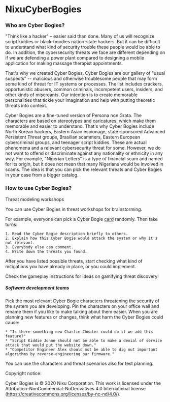 # NixuCyberBogies

### Who are Cyber Bogies?

"Think like a hacker" – easier said than done. Many of us will recognize script kiddies or black-hoodies nation-state hackers. But it can be difficult to understand what kind of security trouble these people would be able to do. In addition, the cybersecurity threats we face are different depending on if we are defending a power plant compared to designing a mobile application for making massage therapist appointments.

That's why we created Cyber Bogies. Cyber Bogies are our gallery of "usual suspects" -- malicious and otherwise troublesome people that may form some kind of threat for IT systems or processes. The list includes crackers, opportunistic abusers, common criminals, incompetent users, insiders, and other kinds of miscreants. Our intention is to create memorable personalities that tickle your imagination and help with putting theoretic threats into context.

Cyber Bogies are a fine-tuned version of Persona non Grata. The characters are based on stereotypes and caricatures, which make them memorable and easier to understand. That's why Cyber Bogies include North Korean hackers, Eastern Asian espionage, state-sponsored Advanced Persistent Threat groups, Brasilian scammers, Eastern European cybercriminal groups, and teenager script kiddies. These are actual phenomena and a relevant cybersecurity threat for some. However, we do not want to offend or discriminate against any nationality or ethnicity in any way. For example, "Nigerian Letters" is a type of financial scam and named for its origin, but it does not mean that many Nigerians would be involved in scams. The idea is that you can pick the relevant threats and Cyber Bogies in your case from a bigger catalog.


### How to use Cyber Bogies?

Threat modeling workshops

You can use Cyber Bogies in threat workshops for brainstorming.

For example, everyone can pick a Cyber Bogie [card](https://github.com/nixu-corp/NixuCyberBogies/blob/master/Nixu-CyberBogies-2020.pdf) randomly. Then take turns:

    1. Read the Cyber Bogie description briefly to others.
    2. Explain how this Cyber Bogie would attack the system or why it's not relevant.
    3. Everybody else can comment.
    4. Write down the threats you found.

After you have listed possible threats, start checking what kind of mitigations you have already in place, or you could implement.

Check the gameplay instructions for ideas on gamifying threat discovery!


##### Software development teams

Pick the most relevant Cyber Bogie characters threatening the security of the system you are developing. Pin the characters on your office wall and rename them if you like to make talking about them easier. When you are planning new features or changes, think what harm the Cyber Bogies could cause:

    * "Is there something new Charlie Cheater could do if we add this feature?" 
    * "Script Kiddie Jonne should not be able to make a denial of service attack that would put the website down."
    * "Competitor Engineer Alex should not be able to dig out important algorithms by reverse-engineering our firmware."

You can use the characters and threat scenarios also for test planning.


Copyright notice:

Cyber Bogies is © 2020 Nixu Corporation.  This work is licensed under the Attribution-NonCommercial-NoDerivatives 4.0 International license (https://creativecommons.org/licenses/by-nc-nd/4.0/).
